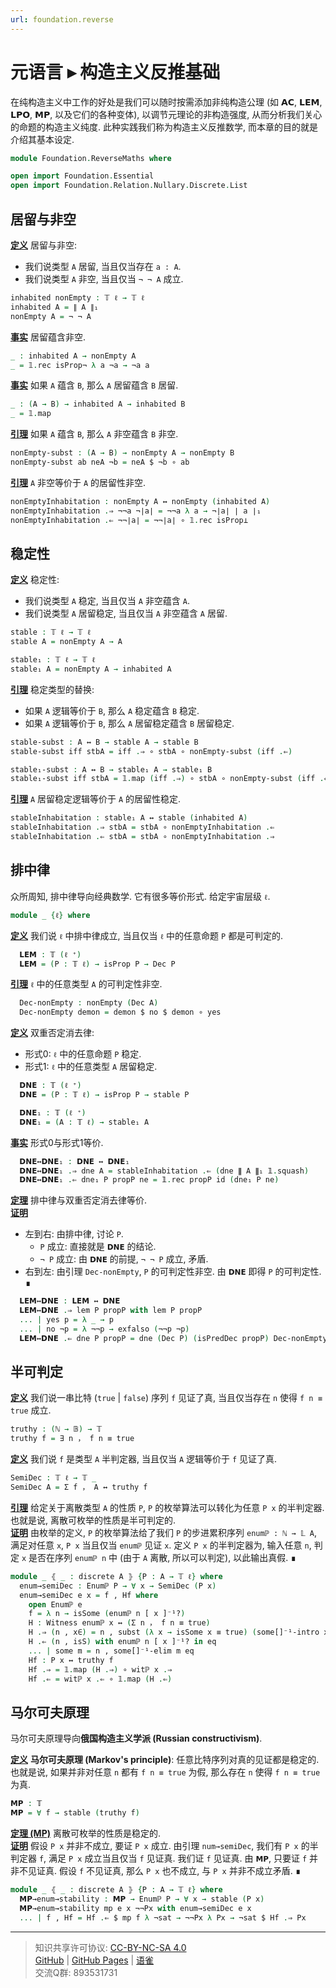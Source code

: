 ```yaml
---
url: foundation.reverse
---
```


# 元语言 ▸ 构造主义反推基础

在纯构造主义中工作的好处是我们可以随时按需添加非纯构造公理 (如 𝗔𝗖, 𝗟𝗘𝗠, 𝗟𝗣𝗢, 𝗠𝗣, 以及它们的各种变体), 以调节元理论的非构造强度, 从而分析我们关心的命题的构造主义纯度. 此种实践我们称为构造主义反推数学, 而本章的目的就是介绍其基本设定.

```agda
module Foundation.ReverseMaths where

open import Foundation.Essential
open import Foundation.Relation.Nullary.Discrete.List
```

## 居留与非空

**<u>定义</u>** 居留与非空:

- 我们说类型 `A` 居留, 当且仅当存在 `a : A`.
- 我们说类型 `A` 非空, 当且仅当 `¬ ¬ A` 成立.

```agda
inhabited nonEmpty : 𝕋 ℓ → 𝕋 ℓ
inhabited A = ∥ A ∥₁
nonEmpty A = ¬ ¬ A
```

**<u>事实</u>** 居留蕴含非空.

```agda
_ : inhabited A → nonEmpty A
_ = 𝟙.rec isProp¬ λ a ¬a → ¬a a
```

**<u>事实</u>** 如果 `A` 蕴含 `B`, 那么 `A` 居留蕴含 `B` 居留.

```agda
_ : (A → B) → inhabited A → inhabited B
_ = 𝟙.map
```

**<u>引理</u>** 如果 `A` 蕴含 `B`, 那么 `A` 非空蕴含 `B` 非空.

```agda
nonEmpty-subst : (A → B) → nonEmpty A → nonEmpty B
nonEmpty-subst ab neA ¬b = neA $ ¬b ∘ ab
```

**<u>引理</u>** `A` 非空等价于 `A` 的居留性非空.

```agda
nonEmptyInhabitation : nonEmpty A ↔ nonEmpty (inhabited A)
nonEmptyInhabitation .⇒ ¬¬a ¬∣a∣ = ¬¬a λ a → ¬∣a∣ ∣ a ∣₁
nonEmptyInhabitation .⇐ ¬¬∣a∣ = ¬¬∣a∣ ∘ 𝟙.rec isProp⊥
```

## 稳定性

**<u>定义</u>** 稳定性:

- 我们说类型 `A` 稳定, 当且仅当 `A` 非空蕴含 `A`.
- 我们说类型 `A` 居留稳定, 当且仅当 `A` 非空蕴含 `A` 居留.

```agda
stable : 𝕋 ℓ → 𝕋 ℓ
stable A = nonEmpty A → A

stable₁ : 𝕋 ℓ → 𝕋 ℓ
stable₁ A = nonEmpty A → inhabited A
```

**<u>引理</u>** 稳定类型的替换:

- 如果 `A` 逻辑等价于 `B`, 那么 `A` 稳定蕴含 `B` 稳定.
- 如果 `A` 逻辑等价于 `B`, 那么 `A` 居留稳定蕴含 `B` 居留稳定.

```agda
stable-subst : A ↔ B → stable A → stable B
stable-subst iff stbA = iff .⇒ ∘ stbA ∘ nonEmpty-subst (iff .⇐)

stable₁-subst : A ↔ B → stable₁ A → stable₁ B
stable₁-subst iff stbA = 𝟙.map (iff .⇒) ∘ stbA ∘ nonEmpty-subst (iff .⇐)
```

**<u>引理</u>** `A` 居留稳定逻辑等价于 `A` 的居留性稳定.

```agda
stableInhabitation : stable₁ A ↔ stable (inhabited A)
stableInhabitation .⇒ stbA = stbA ∘ nonEmptyInhabitation .⇐
stableInhabitation .⇐ stbA = stbA ∘ nonEmptyInhabitation .⇒
```

## 排中律

众所周知, 排中律导向经典数学. 它有很多等价形式. 给定宇宙层级 `ℓ`.

```agda
module _ {ℓ} where
```

**<u>定义</u>** 我们说 `ℓ` 中排中律成立, 当且仅当 `ℓ` 中的任意命题 `P` 都是可判定的.

```agda
  𝗟𝗘𝗠 : 𝕋 (ℓ ⁺)
  𝗟𝗘𝗠 = (P : 𝕋 ℓ) → isProp P → Dec P
```

**<u>引理</u>** `ℓ` 中的任意类型 `A` 的可判定性非空.

```agda
  Dec-nonEmpty : nonEmpty (Dec A)
  Dec-nonEmpty demon = demon $ no $ demon ∘ yes
```

**<u>定义</u>** 双重否定消去律:

- 形式0: `ℓ` 中的任意命题 `P` 稳定.
- 形式1: `ℓ` 中的任意类型 `A` 居留稳定.

```agda
  𝗗𝗡𝗘 : 𝕋 (ℓ ⁺)
  𝗗𝗡𝗘 = (P : 𝕋 ℓ) → isProp P → stable P

  𝗗𝗡𝗘₁ : 𝕋 (ℓ ⁺)
  𝗗𝗡𝗘₁ = (A : 𝕋 ℓ) → stable₁ A
```

**<u>事实</u>** 形式0与形式1等价.

```agda
  𝗗𝗡𝗘↔𝗗𝗡𝗘₁ : 𝗗𝗡𝗘 ↔ 𝗗𝗡𝗘₁
  𝗗𝗡𝗘↔𝗗𝗡𝗘₁ .⇒ dne A = stableInhabitation .⇐ (dne ∥ A ∥₁ 𝟙.squash)
  𝗗𝗡𝗘↔𝗗𝗡𝗘₁ .⇐ dne₁ P propP ne = 𝟙.rec propP id (dne₁ P ne)
```

**<u>定理</u>** 排中律与双重否定消去律等价.  
**<u>证明</u>**

- 左到右: 由排中律, 讨论 `P`.
  - `P` 成立: 直接就是 `𝗗𝗡𝗘` 的结论.
  - `¬ P` 成立: 由 `𝗗𝗡𝗘` 的前提, `¬ ¬ P` 成立, 矛盾.
- 右到左: 由引理 `Dec-nonEmpty`, `P` 的可判定性非空. 由 `𝗗𝗡𝗘` 即得 `P` 的可判定性. ∎

```agda
  𝗟𝗘𝗠↔𝗗𝗡𝗘 : 𝗟𝗘𝗠 ↔ 𝗗𝗡𝗘
  𝗟𝗘𝗠↔𝗗𝗡𝗘 .⇒ lem P propP with lem P propP
  ... | yes p = λ _ → p
  ... | no ¬p = λ ¬¬p → exfalso (¬¬p ¬p)
  𝗟𝗘𝗠↔𝗗𝗡𝗘 .⇐ dne P propP = dne (Dec P) (isPredDec propP) Dec-nonEmpty
```

## 半可判定

**<u>定义</u>** 我们说一串比特 (`true` | `false`) 序列 `f` 见证了真, 当且仅当存在 `n` 使得 `f n ≡ true` 成立.

```agda
truthy : (ℕ → 𝔹) → 𝕋
truthy f = ∃ n ， f n ≡ true
```

**<u>定义</u>** 我们说 `f` 是类型 `A` 半判定器, 当且仅当 `A` 逻辑等价于 `f` 见证了真.

```agda
SemiDec : 𝕋 ℓ → 𝕋 _
SemiDec A = Σ f ， A ↔ truthy f
```

**<u>引理</u>** 给定关于离散类型 `A` 的性质 `P`, `P` 的枚举算法可以转化为任意 `P x` 的半判定器. 也就是说, 离散可枚举的性质是半可判定的.  
**<u>证明</u>** 由枚举的定义, `P` 的枚举算法给了我们 `P` 的步进累积序列 `enumℙ : ℕ → 𝕃 A`, 满足对任意 `x`, `P x` 当且仅当 `enumℙ` 见证 `x`. 定义 `P x` 的半判定器为, 输入任意 `n`, 判定 `x` 是否在序列 `enumℙ n` 中 (由于 `A` 离散, 所以可以判定), 以此输出真假. ∎

```agda
module _ ⦃ _ : discrete A ⦄ {P : A → 𝕋 ℓ} where
  enum→semiDec : Enumℙ P → ∀ x → SemiDec (P x)
  enum→semiDec e x = f , Hf where
    open Enumℙ e
    f = λ n → isSome (enumℙ n [ x ]⁻¹?)
    H : Witness enumℙ x ↔ (Σ n ， f n ≡ true)
    H .⇒ (n , x∈) = n , subst (λ x → isSome x ≡ true) (some[]⁻¹-intro x∈ .snd) refl
    H .⇐ (n , isS) with enumℙ n [ x ]⁻¹? in eq
    ... | some m = n , some[]⁻¹-elim m eq
    Hf : P x ↔ truthy f
    Hf .⇒ = 𝟙.map (H .⇒) ∘ witℙ x .⇒
    Hf .⇐ = witℙ x .⇐ ∘ 𝟙.map (H .⇐)
```

## 马尔可夫原理

马尔可夫原理导向**俄国构造主义学派 (Russian constructivism)**.

**<u>定义</u>** **马尔可夫原理 (Markov's principle)**: 任意比特序列对真的见证都是稳定的. 也就是说, 如果并非对任意 `n` 都有 `f n ≡ true` 为假, 那么存在 `n` 使得 `f n ≡ true` 为真.

```agda
𝗠𝗣 : 𝕋
𝗠𝗣 = ∀ f → stable (truthy f)
```

**<u>定理 (MP)</u>** 离散可枚举的性质是稳定的.  
**<u>证明</u>** 假设 `P x` 并非不成立, 要证 `P x` 成立. 由引理 `num→semiDec`, 我们有 `P x` 的半判定器 `f`, 满足 `P x` 成立当且仅当 `f` 见证真. 我们证 `f` 见证真. 由 `𝗠𝗣`, 只要证 `f` 并非不见证真. 假设 `f` 不见证真, 那么 `P x` 也不成立, 与 `P x` 并非不成立矛盾. ∎

```agda
module _ ⦃ _ : discrete A ⦄ {P : A → 𝕋 ℓ} where
  𝗠𝗣→enum→stability : 𝗠𝗣 → Enumℙ P → ∀ x → stable (P x)
  𝗠𝗣→enum→stability mp e x ¬¬Px with enum→semiDec e x
  ... | f , Hf = Hf .⇐ $ mp f λ ¬sat → ¬¬Px λ Px → ¬sat $ Hf .⇒ Px
```

---
> 知识共享许可协议: [CC-BY-NC-SA 4.0](https://creativecommons.org/licenses/by-nc-sa/4.0/deed.zh)  
> [GitHub](https://github.com/choukh/MetaLogic/blob/main/src/Foundation/ReverseMaths.lagda.md) | [GitHub Pages](https://choukh.github.io/MetaLogic/Foundation.ReverseMaths.html) | [语雀](https://www.yuque.com/ocau/metalogic/foundation.reverse)  
> 交流Q群: 893531731
